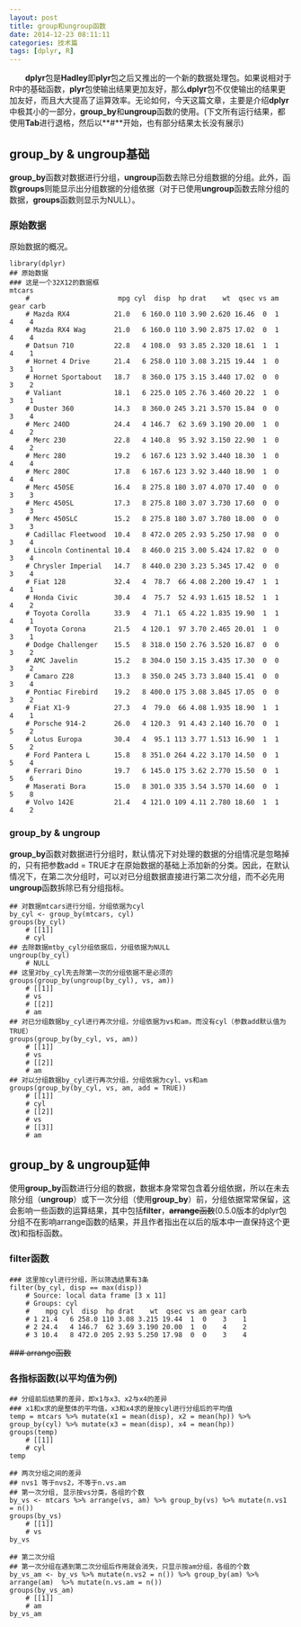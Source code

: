 ```yaml
---
layout: post
title: group和ungroup函数
date: 2014-12-23 08:11:11
categories: 技术篇
tags: [dplyr, R]
---
```

　　**dplyr**包是**Hadley**即**plyr**包之后又推出的一个新的数据处理包。如果说相对于R中的基础函数，**plyr**包使输出结果更加友好，那么**dplyr**包不仅使输出的结果更加友好，而且大大提高了运算效率。无论如何，今天这篇文章，主要是介绍**dplyr**中极其小的一部分，**group_by**和**ungroup**函数的使用。(下文所有运行结果，都使用**Tab**进行退格，然后以**#**开始，也有部分结果太长没有展示)

## group_by & ungroup基础
**group_by**函数对数据进行分组，**ungroup**函数去除已分组数据的分组。此外，函数**groups**则能显示出分组数据的分组依据（对于已使用**ungroup**函数去除分组的数据，**groups**函数则显示为NULL）。

### 原始数据 
原始数据的概况。<!--more-->

```
library(dplyr)
## 原始数据
### 这是一个32X12的数据框
mtcars
    #                      mpg cyl  disp  hp drat    wt  qsec vs am gear carb
    # Mazda RX4           21.0   6 160.0 110 3.90 2.620 16.46  0  1    4    4
    # Mazda RX4 Wag       21.0   6 160.0 110 3.90 2.875 17.02  0  1    4    4
    # Datsun 710          22.8   4 108.0  93 3.85 2.320 18.61  1  1    4    1
    # Hornet 4 Drive      21.4   6 258.0 110 3.08 3.215 19.44  1  0    3    1
    # Hornet Sportabout   18.7   8 360.0 175 3.15 3.440 17.02  0  0    3    2
    # Valiant             18.1   6 225.0 105 2.76 3.460 20.22  1  0    3    1
    # Duster 360          14.3   8 360.0 245 3.21 3.570 15.84  0  0    3    4
    # Merc 240D           24.4   4 146.7  62 3.69 3.190 20.00  1  0    4    2
    # Merc 230            22.8   4 140.8  95 3.92 3.150 22.90  1  0    4    2
    # Merc 280            19.2   6 167.6 123 3.92 3.440 18.30  1  0    4    4
    # Merc 280C           17.8   6 167.6 123 3.92 3.440 18.90  1  0    4    4
    # Merc 450SE          16.4   8 275.8 180 3.07 4.070 17.40  0  0    3    3
    # Merc 450SL          17.3   8 275.8 180 3.07 3.730 17.60  0  0    3    3
    # Merc 450SLC         15.2   8 275.8 180 3.07 3.780 18.00  0  0    3    3
    # Cadillac Fleetwood  10.4   8 472.0 205 2.93 5.250 17.98  0  0    3    4
    # Lincoln Continental 10.4   8 460.0 215 3.00 5.424 17.82  0  0    3    4
    # Chrysler Imperial   14.7   8 440.0 230 3.23 5.345 17.42  0  0    3    4
    # Fiat 128            32.4   4  78.7  66 4.08 2.200 19.47  1  1    4    1
    # Honda Civic         30.4   4  75.7  52 4.93 1.615 18.52  1  1    4    2
    # Toyota Corolla      33.9   4  71.1  65 4.22 1.835 19.90  1  1    4    1
    # Toyota Corona       21.5   4 120.1  97 3.70 2.465 20.01  1  0    3    1
    # Dodge Challenger    15.5   8 318.0 150 2.76 3.520 16.87  0  0    3    2
    # AMC Javelin         15.2   8 304.0 150 3.15 3.435 17.30  0  0    3    2
    # Camaro Z28          13.3   8 350.0 245 3.73 3.840 15.41  0  0    3    4
    # Pontiac Firebird    19.2   8 400.0 175 3.08 3.845 17.05  0  0    3    2
    # Fiat X1-9           27.3   4  79.0  66 4.08 1.935 18.90  1  1    4    1
    # Porsche 914-2       26.0   4 120.3  91 4.43 2.140 16.70  0  1    5    2
    # Lotus Europa        30.4   4  95.1 113 3.77 1.513 16.90  1  1    5    2
    # Ford Pantera L      15.8   8 351.0 264 4.22 3.170 14.50  0  1    5    4
    # Ferrari Dino        19.7   6 145.0 175 3.62 2.770 15.50  0  1    5    6
    # Maserati Bora       15.0   8 301.0 335 3.54 3.570 14.60  0  1    5    8
    # Volvo 142E          21.4   4 121.0 109 4.11 2.780 18.60  1  1    4    2
```

### group_by & ungroup
**group_by**函数对数据进行分组时，默认情况下对处理的数据的分组情况是忽略掉的，只有把参数add = TRUE才在原始数据的基础上添加新的分类。因此，在默认情况下，在第二次分组时，可以对已分组数据直接进行第二次分组，而不必先用**ungroup**函数拆除已有分组指标。

```
## 对数据mtcars进行分组，分组依据为cyl
by_cyl <- group_by(mtcars, cyl)
groups(by_cyl)
    # [[1]]
    # cyl
## 去除数据mtby_cyl分组依据后，分组依据为NULL
ungroup(by_cyl)
    # NULL
## 这里对by_cyl先去除第一次的分组依据不是必须的
groups(group_by(ungroup(by_cyl), vs, am))
    # [[1]]
    # vs
    # [[2]]
    # am
## 对已分组数据by_cyl进行再次分组，分组依据为vs和am，而没有cyl（参数add默认值为TRUE）
groups(group_by(by_cyl, vs, am))
    # [[1]]
    # vs
    # [[2]]
    # am
## 对以分组数据by_cyl进行再次分组，分组依据为cyl、vs和am
groups(group_by(by_cyl, vs, am, add = TRUE))
    # [[1]]
    # cyl
    # [[2]]
    # vs
    # [[3]]
    # am
```

## group_by & ungroup延伸
使用**group_by**函数进行分组的数据，数据本身常常包含着分组依据，所以在未去除分组（**ungroup**）或下一次分组（使用**group_by**）前，分组依据常常保留，这会影响一些函数的运算结果，其中包括**filter**，~~**arrange**函数~~(0.5.0版本的dplyr包分组不在影响arrange函数的结果，并且作者指出在以后的版本中一直保持这个更改)和指标函数。
### filter函数

```
### 这里按cyl进行分组，所以筛选结果有3条
filter(by_cyl, disp == max(disp))
    # Source: local data frame [3 x 11]
    # Groups: cyl
    #    mpg cyl  disp  hp drat    wt  qsec vs am gear carb
    # 1 21.4   6 258.0 110 3.08 3.215 19.44  1  0    3    1
    # 2 24.4   4 146.7  62 3.69 3.190 20.00  1  0    4    2
    # 3 10.4   8 472.0 205 2.93 5.250 17.98  0  0    3    4
```

~~### arrange函数~~


### 各指标函数(以平均值为例)

```
## 分组前后结果的差异，即x1与x3、x2与x4的差异
### x1和x求的是整体的平均值，x3和x4求的是按cyl进行分组后的平均值
temp = mtcars %>% mutate(x1 = mean(disp), x2 = mean(hp)) %>% group_by(cyl) %>% mutate(x3 = mean(disp), x4 = mean(hp))
groups(temp)
    # [[1]]
    # cyl
temp

## 两次分组之间的差异
## nvs1 等于nvs2，不等于n.vs.am
## 第一次分组, 显示按vs分类，各组的个数
by_vs <- mtcars %>% arrange(vs, am) %>% group_by(vs) %>% mutate(n.vs1 = n())
groups(by_vs)
    # [[1]]
    # vs
by_vs

## 第二次分组
## 第一次分组在遇到第二次分组后作用就会消失，只显示按am分组，各组的个数
by_vs_am <- by_vs %>% mutate(n.vs2 = n()) %>% group_by(am) %>% arrange(am)  %>% mutate(n.vs.am = n())
groups(by_vs_am)
    # [[1]]
    # am
by_vs_am
```